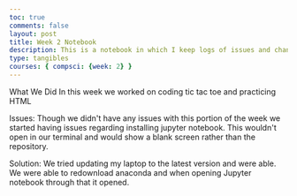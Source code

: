 ```yaml
---
toc: true
comments: false
layout: post
title: Week 2 Notebook
description: This is a notebook in which I keep logs of issues and changes 
type: tangibles
courses: { compsci: {week: 2} }
---
```

What We Did
In this week we worked on coding tic tac toe and practicing HTML

Issues: 
Though we didn't have any issues with this portion of the week we started having issues regarding installing jupyter notebook. This wouldn't open in our terminal and would show a blank screen rather than the repository.
 
Solution: We tried updating my laptop to the latest version and were able. We were able to redownload anaconda and when opening Jupyter notebook through that it opened.